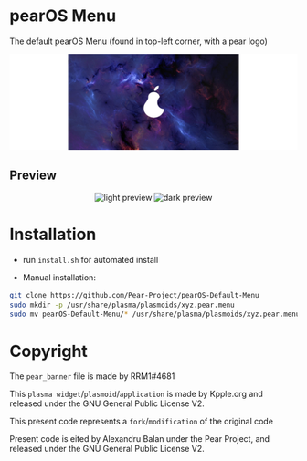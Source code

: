 # pearOS Menu
The default pearOS Menu (found in top-left corner, with a pear logo)
<p align="center">
    <img src="screenshots/pear_banner.png" alt="banner">
</p>

## Preview

<p align="center">
    <img src="screenshots/light_kppleMenu.png" alt="light preview"> <img src="screenshots/dark_kppleMenu.png" alt="dark preview">
</p>

# Installation
* run `install.sh` for automated install

* Manual installation:

```bash
git clone https://github.com/Pear-Project/pearOS-Default-Menu
sudo mkdir -p /usr/share/plasma/plasmoids/xyz.pear.menu
sudo mv pearOS-Default-Menu/* /usr/share/plasma/plasmoids/xyz.pear.menu
```

# Copyright

The `pear_banner` file is made by RRM1#4681

This `plasma widget`/`plasmoid`/`application` is made by Kpple.org and released under the GNU General Public License V2.

This present code represents a `fork`/`modification` of the original code

Present code is eited by Alexandru Balan under the Pear Project, and released under the GNU General Public License V2.

